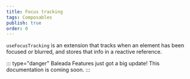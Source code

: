 ```yaml
---
title: Focus tracking
tags: Composables
publish: true
order: 0
---
```


`useFocusTracking` is an extension that tracks when an element has been focused or blurred, and stores that info in a reactive reference. 

::: type="danger"
Baleada Features just got a big update! This documentation is coming soon.
:::
